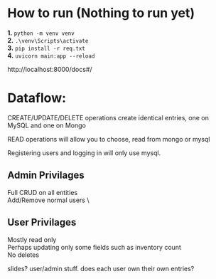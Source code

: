 # How to run (Nothing to run yet)

**1.** `python -m venv venv` \
**2.** `.\venv\Scripts\activate` \
**3.** `pip install -r req.txt` \
**4.** `uvicorn main:app --reload`

http://localhost:8000/docs#/


# Dataflow:

CREATE/UPDATE/DELETE operations create identical entries, one on MySQL and one on Mongo

READ operations will allow you to choose, read from mongo or mysql

Registering users and logging in will only use mysql.

## Admin Privilages
Full CRUD on all entities \
Add/Remove normal users \

## User Privilages
Mostly read only \
Perhaps updating only some fields such as inventory count \
No deletes


slides?
user/admin stuff. does each user own their own entries?
